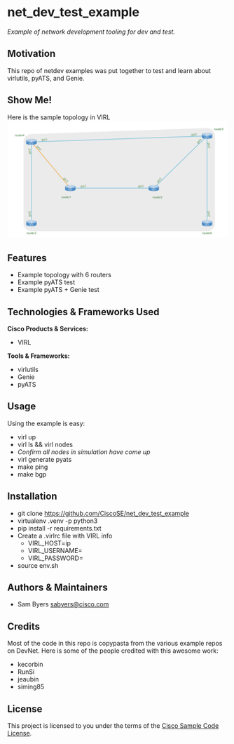 # net_dev_test_example

*Example of network development tooling for dev and test.*

## Motivation

This repo of netdev examples was put together to test and learn about virlutils, pyATS, and Genie.

## Show Me!

Here is the sample topology in VIRL
![Topology](img/topology.png)

## Features

- Example topology with 6 routers
- Example pyATS test
- Example pyATS + Genie test

## Technologies & Frameworks Used

**Cisco Products & Services:**

- VIRL

**Tools & Frameworks:**

- virlutils
- Genie
- pyATS

## Usage

Using the example is easy:
- virl up
- virl ls && virl nodes
- _Confirm all nodes in simulation have come up_
- virl generate pyats
- make ping
- make bgp

## Installation

- git clone https://github.com/CiscoSE/net_dev_test_example
- virtualenv .venv -p python3
- pip install -r requirements.txt
- Create a .virlrc file with VIRL info
  - VIRL_HOST=ip
  - VIRL_USERNAME=
  - VIRL_PASSWORD=
- source env.sh

## Authors & Maintainers

- Sam Byers <sabyers@cisco.com>

## Credits

Most of the code in this repo is copypasta from the various example repos on DevNet. Here is some of the people credited with this awesome work:
- kecorbin
- RunSi
- jeaubin
- siming85

## License

This project is licensed to you under the terms of the [Cisco Sample
Code License](./LICENSE).
